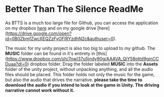 # Better Than The Silence ReadMe

As BTTS is a much too large file for Github, you can access the application on my dropbox [here](https://www.dropbox.com/s/umrhnhwu203vjbz/BetterThanTheSilence%20%281%29.zip?dl=0) and on my google drive [here] (https://drive.google.com/open?id=0B0ZbmfZwcXEQZzFyOFlRYzdhN2c&authuser=0).

The music for my unity project is also too big to upload to my github. The **MUSIC** folder
can be found in it's entirety in [this] (https://www.dropbox.com/sh/7nwl37u5jndy90g/AAAVA_QiY58pttd9gjnCCDuaa?dl=0) dropbox folder. Drag the folder labeled **MUSIC** into the
**Assets** folder of the unity project, without unpacking anything, and all the audio files should be
placed. This folder holds not only the music for the game, but also the audio that drives the narrative. **please take the time
to download the audio if you intend to look at the game in Unity. The driving narrative cannot work without it.**

